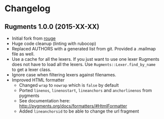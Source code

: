 # Changelog

## Rugments 1.0.0 (2015-XX-XX)

* Initial fork from [rouge](https://github.com/jneen/rouge)
* Huge code cleanup (linting with rubocop)
* Replaced AUTHORS with a generated list from git. Provided a .mailmap file as well.
* Use a cache for all the lexers. If you just want to use one lexer Rugments
  does not have to load all the lexers. Use `Rugments::Lexer.find_by_name` to
  get a lexer class.
* Ignore case when filtering lexers against filenames.
* Improved HTML formatter
  * Changed `wrap` to `nowrap` which is `false` by default
  * Ported `linenos`, `linenostart`, `lineanchors` and `anchorlinenos` from pygments
  * See documentation here: http://pygments.org/docs/formatters/#HtmlFormatter
  * Added `lineanchorsid` to be able to change the url fragment
